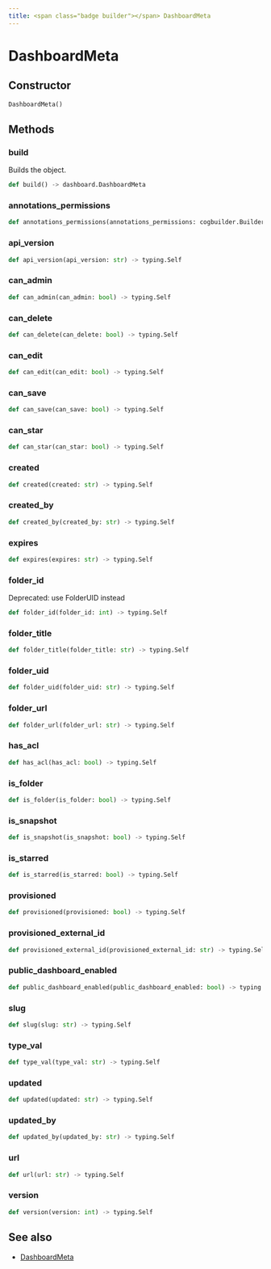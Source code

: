 ```yaml
---
title: <span class="badge builder"></span> DashboardMeta
---
```

# <span class="badge builder"></span> DashboardMeta

## Constructor

```python
DashboardMeta()
```
## Methods

### <span class="badge object-method"></span> build

Builds the object.

```python
def build() -> dashboard.DashboardMeta
```

### <span class="badge object-method"></span> annotations_permissions

```python
def annotations_permissions(annotations_permissions: cogbuilder.Builder[dashboard.AnnotationPermission]) -> typing.Self
```

### <span class="badge object-method"></span> api_version

```python
def api_version(api_version: str) -> typing.Self
```

### <span class="badge object-method"></span> can_admin

```python
def can_admin(can_admin: bool) -> typing.Self
```

### <span class="badge object-method"></span> can_delete

```python
def can_delete(can_delete: bool) -> typing.Self
```

### <span class="badge object-method"></span> can_edit

```python
def can_edit(can_edit: bool) -> typing.Self
```

### <span class="badge object-method"></span> can_save

```python
def can_save(can_save: bool) -> typing.Self
```

### <span class="badge object-method"></span> can_star

```python
def can_star(can_star: bool) -> typing.Self
```

### <span class="badge object-method"></span> created

```python
def created(created: str) -> typing.Self
```

### <span class="badge object-method"></span> created_by

```python
def created_by(created_by: str) -> typing.Self
```

### <span class="badge object-method"></span> expires

```python
def expires(expires: str) -> typing.Self
```

### <span class="badge object-method"></span> folder_id

Deprecated: use FolderUID instead

```python
def folder_id(folder_id: int) -> typing.Self
```

### <span class="badge object-method"></span> folder_title

```python
def folder_title(folder_title: str) -> typing.Self
```

### <span class="badge object-method"></span> folder_uid

```python
def folder_uid(folder_uid: str) -> typing.Self
```

### <span class="badge object-method"></span> folder_url

```python
def folder_url(folder_url: str) -> typing.Self
```

### <span class="badge object-method"></span> has_acl

```python
def has_acl(has_acl: bool) -> typing.Self
```

### <span class="badge object-method"></span> is_folder

```python
def is_folder(is_folder: bool) -> typing.Self
```

### <span class="badge object-method"></span> is_snapshot

```python
def is_snapshot(is_snapshot: bool) -> typing.Self
```

### <span class="badge object-method"></span> is_starred

```python
def is_starred(is_starred: bool) -> typing.Self
```

### <span class="badge object-method"></span> provisioned

```python
def provisioned(provisioned: bool) -> typing.Self
```

### <span class="badge object-method"></span> provisioned_external_id

```python
def provisioned_external_id(provisioned_external_id: str) -> typing.Self
```

### <span class="badge object-method"></span> public_dashboard_enabled

```python
def public_dashboard_enabled(public_dashboard_enabled: bool) -> typing.Self
```

### <span class="badge object-method"></span> slug

```python
def slug(slug: str) -> typing.Self
```

### <span class="badge object-method"></span> type_val

```python
def type_val(type_val: str) -> typing.Self
```

### <span class="badge object-method"></span> updated

```python
def updated(updated: str) -> typing.Self
```

### <span class="badge object-method"></span> updated_by

```python
def updated_by(updated_by: str) -> typing.Self
```

### <span class="badge object-method"></span> url

```python
def url(url: str) -> typing.Self
```

### <span class="badge object-method"></span> version

```python
def version(version: int) -> typing.Self
```

## See also

 * <span class="badge object-type-class"></span> [DashboardMeta](./object-DashboardMeta.md)
